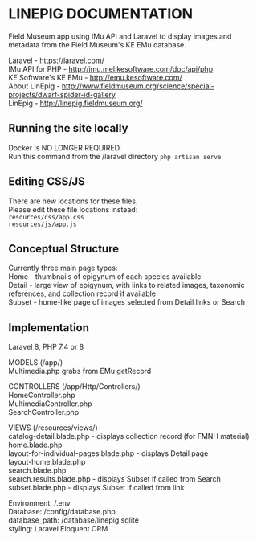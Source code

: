 # LINEPIG DOCUMENTATION

Field Museum app using IMu API and Laravel to display images and metadata from the Field Museum's KE EMu database.

Laravel - https://laravel.com/  
IMu API for PHP - http://imu.mel.kesoftware.com/doc/api/php  
KE Software's KE EMu - http://emu.kesoftware.com/  
About LinEpig - http://www.fieldmuseum.org/science/special-projects/dwarf-spider-id-gallery  
LinEpig - http://linepig.fieldmuseum.org/  

## Running the site locally
Docker is NO LONGER REQUIRED.  
Run this command from the /laravel directory
`php artisan serve`

## Editing CSS/JS
There are new locations for these files.  
Please edit these file locations instead:  
`resources/css/app.css`  
`resources/js/app.js`  

## Conceptual Structure

Currently three main page types:  
Home   - thumbnails of epigynum of each species available  
Detail - large view of epigynum, with links to related images, taxonomic references, and collection record if available  
Subset - home-like page of images selected from Detail links or Search  

## Implementation

Laravel 8, PHP 7.4 or 8

MODELS (/app/)  
Multimedia.php grabs from EMu getRecord

CONTROLLERS (/app/Http/Controllers/)  
HomeController.php  
MultimediaController.php  
SearchController.php  

VIEWS (/resources/views/)  
catalog-detail.blade.php - displays collection record (for FMNH material)  
home.blade.php  
layout-for-individual-pages.blade.php - displays Detail page  
layout-home.blade.php  
search.blade.php  
search.results.blade.php - displays Subset if called from Search  
subset.blade.php - displays Subset if called from link  

Environment: /.env  
Database: /config/database.php  
database_path: /database/linepig.sqlite  
styling: Laravel Eloquent ORM  
